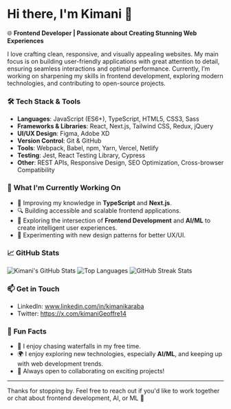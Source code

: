 # Hi there, I'm Kimani 👋

🌐 **Frontend Developer | Passionate about Creating Stunning Web Experiences**

I love crafting clean, responsive, and visually appealing websites. My main focus is on building user-friendly applications with great attention to detail, ensuring seamless interactions and optimal performance. Currently, I’m working on sharpening my skills in frontend development, exploring modern technologies, and contributing to open-source projects.

### 🛠️ **Tech Stack & Tools**
- **Languages**: JavaScript (ES6+), TypeScript, HTML5, CSS3, Sass
- **Frameworks & Libraries**: React, Next.js, Tailwind CSS, Redux, jQuery
- **UI/UX Design**: Figma, Adobe XD
- **Version Control**: Git & GitHub
- **Tools**: Webpack, Babel, npm, Yarn, Vercel, Netlify
- **Testing**: Jest, React Testing Library, Cypress
- **Other**: REST APIs, Responsive Design, SEO Optimization, Cross-browser Compatibility

### 🚀 **What I'm Currently Working On**
- 🌱 Improving my knowledge in **TypeScript** and **Next.js**.
- 🔍 Building accessible and scalable frontend applications.
- 🤖 Exploring the intersection of **Frontend Development** and **AI/ML** to create intelligent user experiences.
- 🎨 Experimenting with new design patterns for better UX/UI.

### 📈 **GitHub Stats**
![Kimani's GitHub Stats](https://github-readme-stats.vercel.app/api?username=kimanicode&show_icons=true&theme=radical)
![Top Languages](https://github-readme-stats.vercel.app/api/top-langs/?username=kimanicode&layout=compact&theme=radical)
![GitHub Streak Stats](https://github-readme-streak-stats.herokuapp.com/?user=kimanicode&theme=radical)


### 📫 **Get in Touch**
- LinkedIn: www.linkedin.com/in/kimanikaraba
- Twitter: https://x.com/kimaniGeoffre14

### 💬 **Fun Facts**
- 🌊 I enjoy chasing waterfalls in my free time.
- 🌍 I enjoy exploring new technologies, especially **AI/ML**, and keeping up with web development trends.
- 🎨 Always open to collaborating on exciting projects!

---

Thanks for stopping by. Feel free to reach out if you'd like to work together or chat about frontend development, AI, or ML 🚀

